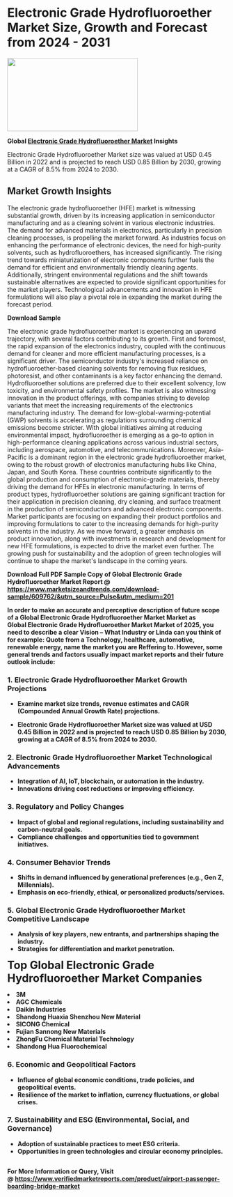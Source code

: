 <H1>Electronic Grade Hydrofluoroether Market Size, Growth and Forecast from 2024 - 2031</H1><img class="aligncenter size-medium wp-image-584254" src="https://thirdeyenews.in/wp-content/uploads/2024/09/Global-Market-Research-300x168.jpeg" alt="" width="300" height="168" /><p><strong>Global&nbsp;<a href="https://www.marketsizeandtrends.com/download-sample/609762/&amp;utm_source=Pulse&amp;utm_medium=201">Electronic Grade Hydrofluoroether Market</a> Insights</strong></p><p>Electronic Grade Hydrofluoroether Market size was valued at USD 0.45 Billion in 2022 and is projected to reach USD 0.85 Billion by 2030, growing at a CAGR of 8.5% from 2024 to 2030.</p><p><h2>Market Growth Insights</h2> <p>The electronic grade hydrofluoroether (HFE) market is witnessing substantial growth, driven by its increasing application in semiconductor manufacturing and as a cleaning solvent in various electronic industries. The demand for advanced materials in electronics, particularly in precision cleaning processes, is propelling the market forward. As industries focus on enhancing the performance of electronic devices, the need for high-purity solvents, such as hydrofluoroethers, has increased significantly. The rising trend towards miniaturization of electronic components further fuels the demand for efficient and environmentally friendly cleaning agents. Additionally, stringent environmental regulations and the shift towards sustainable alternatives are expected to provide significant opportunities for the market players. Technological advancements and innovation in HFE formulations will also play a pivotal role in expanding the market during the forecast period.</p> <p><strong>Download Sample</strong></p> <p>The electronic grade hydrofluoroether market is experiencing an upward trajectory, with several factors contributing to its growth. First and foremost, the rapid expansion of the electronics industry, coupled with the continuous demand for cleaner and more efficient manufacturing processes, is a significant driver. The semiconductor industry's increased reliance on hydrofluoroether-based cleaning solvents for removing flux residues, photoresist, and other contaminants is a key factor enhancing the demand. Hydrofluoroether solutions are preferred due to their excellent solvency, low toxicity, and environmental safety profiles. The market is also witnessing innovation in the product offerings, with companies striving to develop variants that meet the increasing requirements of the electronics manufacturing industry. The demand for low-global-warming-potential (GWP) solvents is accelerating as regulations surrounding chemical emissions become stricter. With global initiatives aiming at reducing environmental impact, hydrofluoroether is emerging as a go-to option in high-performance cleaning applications across various industrial sectors, including aerospace, automotive, and telecommunications. Moreover, Asia-Pacific is a dominant region in the electronic grade hydrofluoroether market, owing to the robust growth of electronics manufacturing hubs like China, Japan, and South Korea. These countries contribute significantly to the global production and consumption of electronic-grade materials, thereby driving the demand for HFEs in electronic manufacturing. In terms of product types, hydrofluoroether solutions are gaining significant traction for their application in precision cleaning, dry cleaning, and surface treatment in the production of semiconductors and advanced electronic components. Market participants are focusing on expanding their product portfolios and improving formulations to cater to the increasing demands for high-purity solvents in the industry. As we move forward, a greater emphasis on product innovation, along with investments in research and development for new HFE formulations, is expected to drive the market even further. The growing push for sustainability and the adoption of green technologies will continue to shape the market's landscape in the coming years.</p> <p><strong></p><p><span class=""><strong>Download Full PDF Sample Copy of Global Electronic Grade Hydrofluoroether Market Report</strong> @ <a href="https://www.marketsizeandtrends.com/download-sample/609762/&amp;utm_source=Pulse&amp;utm_medium=201" target="_blank">https://www.marketsizeandtrends.com/download-sample/609762/&amp;utm_source=Pulse&amp;utm_medium=201</a></span></p><p>In order to make an accurate and perceptive description of future scope of a Global&nbsp;Electronic Grade Hydrofluoroether Market Market as Global&nbsp;Electronic Grade Hydrofluoroether Market Market of 2025, you need to describe a clear Vision &ndash; What Industry or Linda can you think of for example: Quote from a Technology, healthcare, automotive, renewable energy, name the market you are Reffering to. However, some general trends and factors usually impact market reports and their future outlook include:</p><h3>1.&nbsp;<strong>Electronic Grade Hydrofluoroether Market Growth Projections</strong></h3><ul><li>Examine market size trends, revenue estimates and CAGR (Compounded Annual Growth Rate) projections.</li><li><p>Electronic Grade Hydrofluoroether Market size was valued at USD 0.45 Billion in 2022 and is projected to reach USD 0.85 Billion by 2030, growing at a CAGR of 8.5% from 2024 to 2030.</p></li></ul><h3>2.&nbsp;<strong>Electronic Grade Hydrofluoroether Market Technological Advancements</strong></h3><ul><li>Integration of AI, IoT, blockchain, or automation in the industry.</li><li>Innovations driving cost reductions or improving efficiency.</li></ul><h3>3.&nbsp;<strong>Regulatory and Policy Changes</strong></h3><ul><li>Impact of global and regional regulations, including sustainability and carbon-neutral goals.</li><li>Compliance challenges and opportunities tied to government initiatives.</li></ul><h3>4.&nbsp;<strong>Consumer Behavior Trends</strong></h3><ul><li>Shifts in demand influenced by generational preferences (e.g., Gen Z, Millennials).</li><li>Emphasis on eco-friendly, ethical, or personalized products/services.</li></ul><h3>5.&nbsp;<strong>Global Electronic Grade Hydrofluoroether Market Competitive Landscape</strong></h3><ul><li>Analysis of key players, new entrants, and partnerships shaping the industry.</li><li>Strategies for differentiation and market penetration.</li></ul><p data-pm-slice="1 1 []"><span style="color: inherit; font-family: inherit; font-size: 25px;">Top Global Electronic Grade Hydrofluoroether Market Companies</span></p><div class="" data-test-id=""><p><li>3M</li><li> AGC Chemicals</li><li> Daikin Industries</li><li> Shandong Huaxia Shenzhou New Material</li><li> SICONG Chemical</li><li> Fujian Sannong New Materials</li><li> ZhongFu Chemical Material Technology</li><li> Shandong Hua Fluorochemical</li></p></div><h3>6.&nbsp;<strong>Economic and Geopolitical Factors</strong></h3><ul><li>Influence of global economic conditions, trade policies, and geopolitical events.</li><li>Resilience of the market to inflation, currency fluctuations, or global crises.</li></ul><h3>7.&nbsp;<strong>Sustainability and ESG (Environmental, Social, and Governance)</strong></h3><ul><li>Adoption of sustainable practices to meet ESG criteria.</li><li>Opportunities in green technologies and circular economy principles.</li></ul><h2><strong style="font-size: 14px;">For More Information or Query, Visit @&nbsp;</strong><a style="background-color: #ffffff; font-size: 14px;" href="https://www.marketsizeandtrends.com/report/electronic-grade-hydrofluoroether-market/" target="_blank">https://www.verifiedmarketreports.com/product/airport-passenger-boarding-bridge-market</a></h2>
